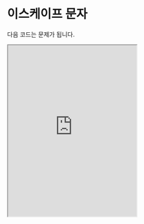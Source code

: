 # 이스케이프 문자

다음 코드는 문제가 됩니다.

<iframe
  loading="lazy" title="Python Playground" src="https://trinket.io/embed/python/cb2f50d77b" height="400" />

이스케이프는 탈출하다를 뜻합니다.

이스케이프 문자는 에러를 피하는 것을 도와줍니다.

옆에 있는 예시를 보겠습니다.

이 코드를 실행하면 에러가 생깁니다.

그 이유는 파이썬은 첫 번째 `""`이 페어이고 다음의 `" 문자란..."`이 또 다른 문자라고 인식합니다.

:::info
모든 이스케이프는 다 `\`를 앞에 붙여서 이스케이프 문자라고 파이썬 컴파일러에게 알려줍니다.
:::

<iframe
  loading="lazy" width="560" height="315" className="youtube" src="https://www.youtube.com/embed/X3D4VTMiLL4" title="YouTube video player" frameBorder="0" allow="accelerometer; autoplay; clipboard-write; encrypted-media; gyroscope; picture-in-picture" />

## \'와 \"

`\'`와 `\"`는 각각 `', "`와 충돌하지 않게 도와주는 문자입니다.

`\'`는 `'`의 이스케이프 문자로 다릅니다.

그래서 `''` 안에 에러 없이 `\'`를 사용할 수 있습니다.

`\"`도 `""` 안에서 문제 없이 사용이 가능합니다.

<iframe
  loading="lazy" title="Python Playground" src="https://trinket.io/embed/python/5d4e5680b4" height="400" />

:::note
컴퓨터에 따라 W와 선이 그어진 모양으로 보일 수 있고 / 옆으로 뒤집어진 모양으로 보일 수도 있습니다.
:::

## \n

\n는 엔터와 같습니다.

`""`와 `''`안에는 항상 한 줄 안에만 값이 있어야 합니다.

`""" """` 또는 `''' '''`를 사용하지 않고 `\n`를 사용하여 새로운 줄을 만들 수 있습니다.

<iframe
  loading="lazy" title="Python Playground" src="https://trinket.io/embed/python/c420acd5f8" height="400" />

## \t

탭은 스페이스바를 4번 누른 것과 같습니다.

탭은 우리 자판에서 tab 버튼을 누르면 됩니다.

```py
essay = "안녕하세요.\t저는 파이썬을 코딩할 줄 알아요..."
```

## r'문자' 형태

파이썬에서 문자인데 이스케이프 문자를 사용하지 않는 문자를 만들고 싶다면 어떻게 할까요?

문자 `''` 앞에 `'r'`을 붙이면 됩니다.

`r`은 rawstring의 약자로 이스케이프 문자를 사용하지 않겠다고 선언하는 역할을 합니다.

옆에 있는 예시를 보면 `\n`은 새로운 줄로 출력되지 않고 `\n`로 출력됩니다.

<iframe
  loading="lazy" title="Python Playground" src="https://trinket.io/embed/python/6dc36d8ca4" height="400" />
